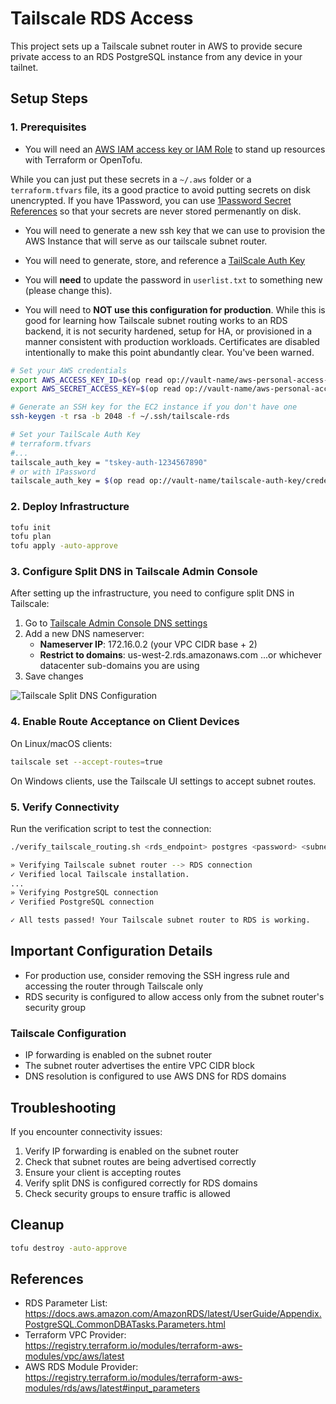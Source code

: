 # Tailscale RDS Access

This project sets up a Tailscale subnet router in AWS to provide secure private access to an RDS PostgreSQL instance from any device in your tailnet.

## Setup Steps

### 1. Prerequisites

- You will need an [AWS IAM access key or IAM Role](https://docs.aws.amazon.com/IAM/latest/UserGuide/id_credentials_access-keys.html) to stand up resources with Terraform or OpenTofu.

While you can just put these secrets in a `~/.aws` folder or a `terraform.tfvars` file, its a good practice to avoid putting secrets on disk unencrypted. If you have 1Password, you can use [1Password Secret References](https://developer.1password.com/docs/cli/secret-references/) so that your secrets are never stored permenantly on disk.

- You will need to generate a new ssh key that we can use to provision the AWS Instance that will serve as our tailscale subnet router.

- You will need to generate, store, and reference a [TailScale Auth Key](https://login.tailscale.com/admin/settings/keys)

- You will **need** to update the password in `userlist.txt` to something new (please change this).

- You will need to **NOT use this configuration for production**. While this is good for learning how Tailscale subnet routing works to an RDS backend, it is not security hardened, setup for HA, or provisioned in a manner consistent with production workloads. Certificates are disabled intentionally to make this point abundantly clear. You've been warned.

```bash
# Set your AWS credentials
export AWS_ACCESS_KEY_ID=$(op read op://vault-name/aws-personal-access-key/access_key_id)
export AWS_SECRET_ACCESS_KEY=$(op read op://vault-name/aws-personal-access-key/secret_access_key)

# Generate an SSH key for the EC2 instance if you don't have one
ssh-keygen -t rsa -b 2048 -f ~/.ssh/tailscale-rds

# Set your TailScale Auth Key
# terraform.tfvars
#...
tailscale_auth_key = "tskey-auth-1234567890"
# or with 1Password
tailscale_auth_key = $(op read op://vault-name/tailscale-auth-key/credential)
```

### 2. Deploy Infrastructure

```bash
tofu init
tofu plan
tofu apply -auto-approve
```

### 3. Configure Split DNS in Tailscale Admin Console

After setting up the infrastructure, you need to configure split DNS in Tailscale:

1. Go to [Tailscale Admin Console DNS settings](https://login.tailscale.com/admin/dns)
2. Add a new DNS nameserver:
   - **Nameserver IP**: 172.16.0.2 (your VPC CIDR base + 2)
   - **Restrict to domains**: us-west-2.rds.amazonaws.com
     ...or whichever datacenter sub-domains you are using
3. Save changes

![Tailscale Split DNS Configuration](https://tailscale.com/kb/1235/rds-aws/assets/adding-split-dns-resolver.png)

### 4. Enable Route Acceptance on Client Devices

On Linux/macOS clients:
```bash
tailscale set --accept-routes=true
```

On Windows clients, use the Tailscale UI settings to accept subnet routes.

### 5. Verify Connectivity

Run the verification script to test the connection:
```bash
./verify_tailscale_routing.sh <rds_endpoint> postgres <password> <subnet_router_ip>
```

```bash
» Verifying Tailscale subnet router --> RDS connection
✓ Verified local Tailscale installation.
...
» Verifying PostgreSQL connection
✓ Verified PostgreSQL connection

✓ All tests passed! Your Tailscale subnet router to RDS is working.
```

## Important Configuration Details

- For production use, consider removing the SSH ingress rule and accessing the router through Tailscale only
- RDS security is configured to allow access only from the subnet router's security group

### Tailscale Configuration

- IP forwarding is enabled on the subnet router
- The subnet router advertises the entire VPC CIDR block
- DNS resolution is configured to use AWS DNS for RDS domains

## Troubleshooting

If you encounter connectivity issues:

1. Verify IP forwarding is enabled on the subnet router
2. Check that subnet routes are being advertised correctly
3. Ensure your client is accepting routes
4. Verify split DNS is configured correctly for RDS domains
5. Check security groups to ensure traffic is allowed

## Cleanup

```bash
tofu destroy -auto-approve
```

## References

- RDS Parameter List: https://docs.aws.amazon.com/AmazonRDS/latest/UserGuide/Appendix.PostgreSQL.CommonDBATasks.Parameters.html
- Terraform VPC Provider: https://registry.terraform.io/modules/terraform-aws-modules/vpc/aws/latest
- AWS RDS Module Provider: https://registry.terraform.io/modules/terraform-aws-modules/rds/aws/latest#input_parameters
